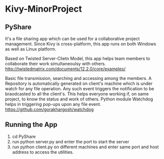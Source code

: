 Kivy-MinorProject
=================
PyShare
-------

It's a file sharing app which can be used for a collaborative project management.
Since Kivy is cross-platform, this app runs on both Windows as well as Linux platform.

Based on Twisted Server-Clietn Model, this app helps team members to collaborate their work simultaneoulsy with others.
http://twistedmatrix.com/documents/12.2.0/core/examples/

Basic file transmission, searching and accessing among the members.
A Repository is automatically generated on client's machine which is under watch for any file operation. 
Any such event triggers the notification to be braodcasted to all the client's.
This helps everyone working if, on same project, to know the status and work of others.
Python module Watchdog helps in triggering pop-ups upon any file event.
https://github.com/gorakhargosh/watchdog

Running the App
---------------

1. cd PyShare
2. run python server.py and enter the port to start the server 
3. run python client.py on different machines and enter same port and host address to access the utilities.


